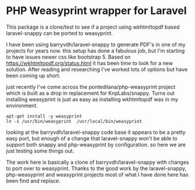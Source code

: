 # PHP Weasyprint wrapper for Laravel
 
This package is a clone/test to see if a project using wkhtmltopdf based laravel-snappy can be ported to weasyprint.

I have been using barryvdh/laravel-snappy to generate PDF's in one of my projects for years now.  this setup has done a fabulous job, but I'm starting to have issues newer css like bootstrap 5.   Based on https://wkhtmltopdf.org/status.html it has been time to look for a new solution. After reading and researching I've worked lots of options but have been coming up short.

just recently I've come across the pontedilana/php-weasyprint project which is built as a drop in replacement for KnpLabs/snappy. Turns out installing weasyprint is just as easy as installing wkhtmltopdf was in my environment.

    apt-get install -y weasyprint
    ln -s /usr/bin/weasyprint  /usr/local/bin/weasyprint


looking at the barryvdh/laravel-snappy code base it appears to be a pretty easy port, but enough of a change that laravel-snappy won't be able to support both snappy and php-weasyprint by configuration.    so here we are just testing some things out.

The work here is basically a clone of barryvdh/laravel-snappy with changes to port over to weasyprint.  Thanks to the good work by the laravel-snappy, php-weasyprint and weasyprint projects most of what I have done here has been find and replace.
